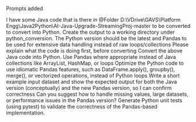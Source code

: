 Prompts added

I have some Java code that is there in @Folder D:\VDrive\GAVS\Platform Engg\Java2Python\AI-Java-Upgrade-StreamingProj-master to be converted to convert into Python. 
Create the output to a working directory under python_conversion. 
The Python version should be the latest and Pandas to be used for extensive data handling instead of raw loops/collections
Please explain what the code is doing first, before converting
Convert the above Java code into Python. Use Pandas where appropriate instead of Java collections like ArrayList, HashMap, or loops
Optimize the Python code to use idiomatic Pandas features, such as DataFrame.apply(), groupby(), merge(), or vectorized operations, instead of Python loops
Write a short example input dataset and show the expected output for both the Java version (conceptually) and the new Pandas version, so I can confirm correctness
Can you suggest how to handle missing values, large datasets, or performance issues in the Pandas version?
Generate Python unit tests (using pytest) to validate the correctness of the Pandas-based implementation.

